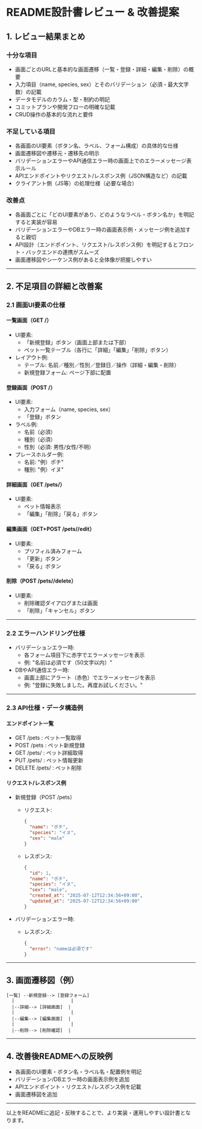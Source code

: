 # README設計書レビュー & 改善提案

## 1. レビュー結果まとめ

### 十分な項目
- 画面ごとのURLと基本的な画面遷移（一覧・登録・詳細・編集・削除）の概要
- 入力項目（name, species, sex）とそのバリデーション（必須・最大文字数）の記載
- データモデルのカラム・型・制約の明記
- コミットプランや開発フローの明確な記載
- CRUD操作の基本的な流れと要件

### 不足している項目
- 各画面のUI要素（ボタン名、ラベル、フォーム構成）の具体的な仕様
- 画面遷移図や遷移元・遷移先の明示
- バリデーションエラーやAPI通信エラー時の画面上でのエラーメッセージ表示ルール
- APIエンドポイントやリクエスト/レスポンス例（JSON構造など）の記載
- クライアント側（JS等）の処理仕様（必要な場合）

### 改善点
- 各画面ごとに「どのUI要素があり、どのようなラベル・ボタン名か」を明記すると実装が容易
- バリデーションエラーやDBエラー時の画面表示例・メッセージ例を追加すると親切
- API設計（エンドポイント、リクエスト/レスポンス例）を明記するとフロント・バックエンドの連携がスムーズ
- 画面遷移図やシーケンス例があると全体像が把握しやすい

---

## 2. 不足項目の詳細と改善案

### 2.1 画面UI要素の仕様

#### 一覧画面（GET /）
- UI要素:
  - 「新規登録」ボタン（画面上部または下部）
  - ペット一覧テーブル（各行に「詳細」「編集」「削除」ボタン）
- レイアウト例:
  - テーブル: 名前／種別／性別／登録日／操作（詳細・編集・削除）
  - 新規登録フォーム: ページ下部に配置

#### 登録画面（POST /）
- UI要素:
  - 入力フォーム（name, species, sex）
  - 「登録」ボタン
- ラベル例:
  - 名前（必須）
  - 種別（必須）
  - 性別（必須: 男性/女性/不明）
- プレースホルダー例:
  - 名前: "例）ポチ"
  - 種別: "例）イヌ"

#### 詳細画面（GET /pets/<id>）
- UI要素:
  - ペット情報表示
  - 「編集」「削除」「戻る」ボタン

#### 編集画面（GET+POST /pets/<id>/edit）
- UI要素:
  - プリフィル済みフォーム
  - 「更新」ボタン
  - 「戻る」ボタン

#### 削除（POST /pets/<id>/delete）
- UI要素:
  - 削除確認ダイアログまたは画面
  - 「削除」「キャンセル」ボタン

---

### 2.2 エラーハンドリング仕様

- バリデーションエラー時:
  - 各フォーム項目下に赤字でエラーメッセージを表示
  - 例: "名前は必須です（50文字以内）"
- DBやAPI通信エラー時:
  - 画面上部にアラート（赤色）でエラーメッセージを表示
  - 例: "登録に失敗しました。再度お試しください。"

---

### 2.3 API仕様・データ構造例

#### エンドポイント一覧
- GET    /pets         : ペット一覧取得
- POST   /pets         : ペット新規登録
- GET    /pets/<id>    : ペット詳細取得
- PUT    /pets/<id>    : ペット情報更新
- DELETE /pets/<id>    : ペット削除

#### リクエスト/レスポンス例

- 新規登録（POST /pets）
  - リクエスト:
    ```json
    {
      "name": "ポチ",
      "species": "イヌ",
      "sex": "male"
    }
    ```
  - レスポンス:
    ```json
    {
      "id": 1,
      "name": "ポチ",
      "species": "イヌ",
      "sex": "male",
      "created_at": "2025-07-12T12:34:56+09:00",
      "updated_at": "2025-07-12T12:34:56+09:00"
    }
    ```

- バリデーションエラー時:
  - レスポンス:
    ```json
    {
      "error": "nameは必須です"
    }
    ```

---

## 3. 画面遷移図（例）

```
[一覧] --新規登録--> [登録フォーム]
  |                     |
  |--詳細--> [詳細画面]  |
  |                     |
  |--編集--> [編集画面]  |
  |                     |
  |--削除--> [削除確認]  |
```

---

## 4. 改善後READMEへの反映例

- 各画面のUI要素・ボタン名・ラベル名・配置例を明記
- バリデーション/DBエラー時の画面表示例を追加
- APIエンドポイント・リクエスト/レスポンス例を記載
- 画面遷移図を追加

---

以上をREADMEに追記・反映することで、より実装・運用しやすい設計書となります。
